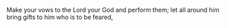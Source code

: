 Make your vows to the Lord your God and perform them; let all around him bring gifts to him who is to be feared,
